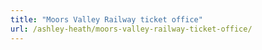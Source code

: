 ```yaml
---
title: "Moors Valley Railway ticket office"
url: /ashley-heath/moors-valley-railway-ticket-office/
---
```


